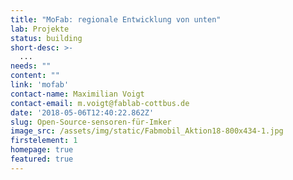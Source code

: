 ```yaml
---
title: "MoFab: regionale Entwicklung von unten"
lab: Projekte
status: building
short-desc: >-
  ...
needs: ""
content: ""
link: 'mofab'
contact-name: Maximilian Voigt
contact-email: m.voigt@fablab-cottbus.de
date: '2018-05-06T12:40:22.862Z'
slug: Open-Source-sensoren-für-Imker
image_src: /assets/img/static/Fabmobil_Aktion18-800x434-1.jpg
firstelement: 1
homepage: true
featured: true
---
```


